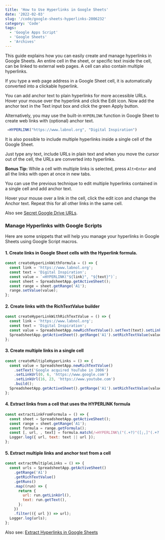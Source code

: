 ```yaml
---
title: 'How to Use Hyperlinks in Google Sheets'
date: '2022-02-03'
slug: '/code/google-sheets-hyperlinks-2006232'
category: 'Code'
tags:
  - 'Google Apps Script'
  - 'Google Sheets'
  - 'Archives'
---
```


This guide explains how you can easily create and manage hyperlinks in Google Sheets. An entire cell in the sheet, or specific text inside the cell, can be linked to external web pages. A cell can also contain multiple hyperlinks.

If you type a web page address in a Google Sheet cell, it is automatically converted into a clickable hyperlink.

You can add anchor text to plain hyperlinks for more accessible URLs. Hover your mouse over the hyperlink and click the Edit icon. Now add the anchor text in the Text input box and click the green Apply button.

Alternatively, you may use the built-in `HYPERLINK` function in Google Sheet to create web links with (optional) anchor text.

```javascript
 =HYPERLINK("https://www.labnol.org", "Digital Inspiration")
```

It is also possible to include multiple hyperlinks inside a single cell of the Google Sheet.

Just type any text, include URLs in plain text and when you move the cursor out of the cell, the URLs are converted into hyperlinks.

**Bonus Tip:** While a cell with multiple links is selected, press `Alt+Enter` and all the links with open at once in new tabs.

You can use the previous technique to edit multiple hyperlinks contained in a single cell and add anchor text.

Hover your mouse over a link in the cell, click the edit icon and change the Anchor text. Repeat this for all other links in the same cell.

Also see [Secret Google Drive URLs](/internet/direct-links-for-google-drive/28356/).

### Manage Hyperlinks with Google Scripts

Here are some snippets that will help you manage your hyperlinks in Google Sheets using Google Script macros.

#### 1. Create links in Google Sheet cells with the Hyperlink formula.

```javascript
const createHyperLinkWithFormula = () => {
  const link = 'https://www.labnol.org';
  const text = 'Digital Inspiration';
  const value = `=HYPERLINK("${link}", "${text}")`;
  const sheet = SpreadsheetApp.getActiveSheet();
  const range = sheet.getRange('A1');
  range.setValue(value);
};
```

#### 2. Create links with the RichTextValue builder

```javascript
const createHyperLinkWithRichTextValue = () => {
  const link = 'https://www.labnol.org';
  const text = 'Digital Inspiration';
  const value = SpreadsheetApp.newRichTextValue().setText(text).setLinkUrl(link).build();
  SpreadsheetApp.getActiveSheet().getRange('A1').setRichTextValue(value);
};
```

#### 3. Create multiple links in a single cell

```javascript
const createMultipleHyperLinks = () => {
  const value = SpreadsheetApp.newRichTextValue()
    .setText('Google acquired YouTube in 2006')
    .setLinkUrl(0, 6, 'https://www.google.com')
    .setLinkUrl(16, 23, 'https://www.youtube.com')
    .build();
  SpreadsheetApp.getActiveSheet().getRange('A1').setRichTextValue(value);
};
```

#### 4. Extract links from a cell that uses the HYPERLINK formula

```javascript
const extractLinkFromFormula = () => {
  const sheet = SpreadsheetApp.getActiveSheet();
  const range = sheet.getRange('A1');
  const formula = range.getFormula();
  const [, url, , text] = formula.match(/=HYPERLINK\("(.+?)"([;,]"(.+?)")?\)/) || [];
  Logger.log({ url, text: text || url });
};
```

#### 5. Extract multiple links and anchor text from a cell

```javascript
const extractMultipleLinks = () => {
  const urls = SpreadsheetApp.getActiveSheet()
    .getRange('A1')
    .getRichTextValue()
    .getRuns()
    .map((run) => {
      return {
        url: run.getLinkUrl(),
        text: run.getText(),
      };
    })
    .filter(({ url }) => url);
  Logger.log(urls);
};
```

Also see: [Extract Hyperlinks in Google Sheets](/code/extract-hyperlinks-google-sheets-220301)
